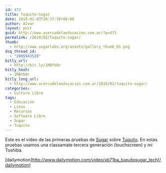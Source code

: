 ```yaml
---
id: 473
title: Tuquito-Sugar
date: 2010-02-03T10:37:38+00:00
author: Alvar
layout: post
guid: http://www.acercadelaeducacion.com.ar/?p=473
permalink: /2010/02/tuquito-sugar/
thumb:
  - http://www.sugarlabs.org/assets/gallery_thumb_01.png
dsq_thread_id:
  - "2005943520"
bitly_url:
  - http://bit.ly/1MBYbOr
bitly_hash:
  - 1MBYbOr
bitly_long_url:
  - http://www.acercadelaeducacion.com.ar/2010/02/tuquito-sugar/
categories:
  - Cultura Libre
tags:
  - Educación
  - Linux
  - Recursos
  - Software Libre
  - Sugar
  - Tuquito
---
```

Este es el video de las primeras pruebas de <a title="página de sugar" href="http://www.sugarlabs.org/">Sugar</a> sobre <a title="página de tuquito" href="http://tuquito.org.ar">Tuquito</a>. En estas pruebas usamos una classamate tercera generación (touchscreen) y mi Toshiba.

[dailymotion]http://www.dailymotion.com/video/xb71ba_tuquitosugar_tech[/dailymotion]